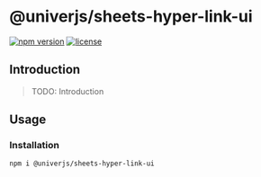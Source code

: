 # @univerjs/sheets-hyper-link-ui

[![npm version](https://img.shields.io/npm/v/@univerjs/hyper-link-ui)](https://npmjs.org/packages/@univerjs/hyper-link-ui)
[![license](https://img.shields.io/npm/l/@univerjs/hyper-link-ui)](https://img.shields.io/npm/l/@univerjs/hyper-link-ui)

## Introduction

> TODO: Introduction

## Usage

### Installation

```shell
npm i @univerjs/sheets-hyper-link-ui
```
